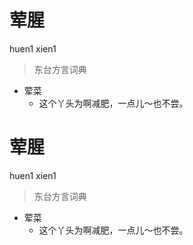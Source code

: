 # 荤腥
huen1 xien1
> 东台方言词典
- 荤菜
  - 这个丫头为啊减肥，一点儿～也不尝。

# 荤腥
huen1 xien1
> 东台方言词典
- 荤菜
  - 这个丫头为啊减肥，一点儿～也不尝。
